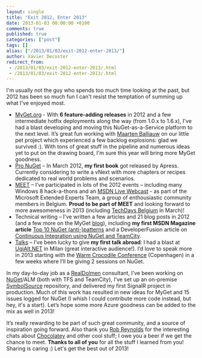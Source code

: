 ```yaml
---
layout: single
title: "Exit 2012, Enter 2013"
date: 2013-01-03 00:00:00 +0100
comments: true
published: true
categories: ["post"]
tags: []
alias: ["/2013/01/03/exit-2012-enter-2013/"]
author: Xavier Decoster
redirect_from:
 - /2013/01/03/exit-2012-enter-2013/.html
 - /2013/01/03/exit-2012-enter-2013/.html
---
```

<p><p>I'm usually not the guy who spends too much time looking at the past, but 2012 has been so much fun I can't resist the temptation of summing up what I've enjoyed most.</p>  <ul>   <li><a href="http://www.myget.org" target="_blank">MyGet.org</a> - With <strong>6 feature-adding releases</strong> in 2012 and a few intermediate hotfix deployments along the way (from 1.0.x to 1.6.x), I've had a blast developing and moving this NuGet-as-a-Service platform to the next level. It’s great fun working with <a href="http://blog.maartenballiauw.be/" target="_blank">Maarten Balliauw</a> on our little pet project which experienced a few backlog explosions: glad we survived :). With tons of great stuff in the pipeline and numerous ideas yet to put on the drawing board, I'm sure this year will bring more MyGet goodness. </li>    <li><a href="http://bit.ly/ProNuGet" target="_blank">Pro NuGet</a> – In March 2012, <strong>my first book</strong> got released by Apress. Currently considering to write a vNext with more chapters or recipes dedicated to real world problems and scenarios. </li>    <li><a href="http://www.microsoft.com/belux/meet/default.aspx#Xavier+Decoster" target="_blank">MEET</a> – I’ve participated in lots of the 2012 events – including many Windows 8 hack-a-thons and an <a href="http://channel9.msdn.com/posts/Continuous-Integration-using-TFS11--NuGet" target="_blank">MSDN Live Webcast</a> - as part of the Microsoft Extended Experts Team, a group of enthousiastic community members in Belgium. <b>Proud to be part of MEET</b> and looking forward to more awesomeness in 2013 (including <a href="www.microsoft.com/belux/techdays/" target="_blank">TechDays Belgium</a> in March)! </li>    <li>Technical writing – I’ve written a few articles and 21 blog posts in 2012 (and a few more on the MyGet <a href="http://blog.myget.org" target="_blank">blog</a>), including <strong>my first MSDN Magazine article</strong> <a href="http://msdn.microsoft.com/en-us/magazine/jj851071.aspx" target="_blank">Top 10 NuGet (anti-)patterns</a> and a DeveloperFusion article on <a href="http://www.developerfusion.com/article/144809/continuous-integration-using-nuget-and-teamcity/" target="_blank">Continuous Integration using NuGet and TeamCity</a>. </li>    <li><a href="/community" target="_blank">Talks</a> – I’ve been lucky to give <strong>my first talk abroad</strong>: I had a blast at <a href="http://www.slideshare.net/xavierdecoster/ugialtnet-organize-your-chickens-nuget-for-the-enterprise" target="_blank">UgiAlt.NET</a> in Milan (great interactive audience!). I’d love to speak more in 2013 starting with the <a href="http://warmcrocconf.net/xavier.aspx" target="_blank">Warm Crocodile Conference</a> (Copenhagen) in a few weeks where I’ll be giving 2 sessions on NuGet. </li> </ul>  <p>In my day-to-day job as a <a href="http://www.realdolmen.com" target="_blank">RealDolmen</a> consultant, I’ve been working on <a href="http://www.nuget.org" target="_blank">NuGet</a>/ALM (both with TFS and TeamCity), I’ve set up an on-premise <a href="http://www.symbolsource.org" target="_blank">SymbolSource</a> repository, and delivered my first SignalR project in production. Much of this work has resulted in new ideas for MyGet and 15 issues logged for NuGet (I whish I could contribute more code instead, but hey, it's a start). Let’s hope some more Azure goodness can be added to the mix as well in 2013!</p>  <p>It’s really rewarding to be part of such great community, and a source of inspiration going forward. Also thank you <a href="http://ferventcoder.com" target="_blank">Rob Reynolds</a> for the interesting chats about <a href="http://www.chocolatey.org" target="_blank">Chocolatey</a> and other cool stuff; I owe you a beer if we get the chance to meet. <strong>Thanks to all of you</strong> for all the stuff I learned from you! Sharing is caring :) Let's get the best out of 2013!</p></p>
